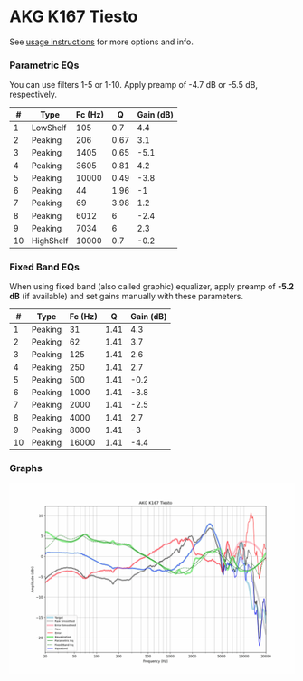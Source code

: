 # AKG K167 Tiesto
See [usage instructions](https://github.com/jaakkopasanen/AutoEq#usage) for more options and info.

### Parametric EQs
You can use filters 1-5 or 1-10. Apply preamp of -4.7 dB or -5.5 dB, respectively.

|   # | Type      |   Fc (Hz) |    Q |   Gain (dB) |
|-----|-----------|-----------|------|-------------|
|   1 | LowShelf  |       105 | 0.7  |         4.4 |
|   2 | Peaking   |       206 | 0.67 |         3.1 |
|   3 | Peaking   |      1405 | 0.65 |        -5.1 |
|   4 | Peaking   |      3605 | 0.81 |         4.2 |
|   5 | Peaking   |     10000 | 0.49 |        -3.8 |
|   6 | Peaking   |        44 | 1.96 |        -1   |
|   7 | Peaking   |        69 | 3.98 |         1.2 |
|   8 | Peaking   |      6012 | 6    |        -2.4 |
|   9 | Peaking   |      7034 | 6    |         2.3 |
|  10 | HighShelf |     10000 | 0.7  |        -0.2 |

### Fixed Band EQs
When using fixed band (also called graphic) equalizer, apply preamp of **-5.2 dB** (if available) and set gains manually with these parameters.

|   # | Type    |   Fc (Hz) |    Q |   Gain (dB) |
|-----|---------|-----------|------|-------------|
|   1 | Peaking |        31 | 1.41 |         4.3 |
|   2 | Peaking |        62 | 1.41 |         3.7 |
|   3 | Peaking |       125 | 1.41 |         2.6 |
|   4 | Peaking |       250 | 1.41 |         2.7 |
|   5 | Peaking |       500 | 1.41 |        -0.2 |
|   6 | Peaking |      1000 | 1.41 |        -3.8 |
|   7 | Peaking |      2000 | 1.41 |        -2.5 |
|   8 | Peaking |      4000 | 1.41 |         2.7 |
|   9 | Peaking |      8000 | 1.41 |        -3   |
|  10 | Peaking |     16000 | 1.41 |        -4.4 |

### Graphs
![](./AKG%20K167%20Tiesto.png)
